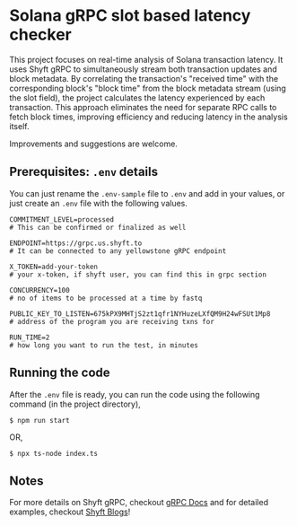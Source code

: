 # Solana gRPC slot based latency checker

This project focuses on real-time analysis of Solana transaction latency. It uses Shyft gRPC to simultaneously stream both transaction updates and block metadata. By correlating the transaction's "received time" with the corresponding block's "block time" from the block metadata stream (using the slot field), the project calculates the latency experienced by each transaction. This approach eliminates the need for separate RPC calls to fetch block times, improving efficiency and reducing latency in the analysis itself.

Improvements and suggestions are welcome.  

## Prerequisites: `.env` details
You can just rename the `.env-sample` file to `.env` and add in your values, or just create an `.env` file with the following values.

```
COMMITMENT_LEVEL=processed
# This can be confirmed or finalized as well

ENDPOINT=https://grpc.us.shyft.to
# It can be connected to any yellowstone gRPC endpoint

X_TOKEN=add-your-token
# your x-token, if shyft user, you can find this in grpc section

CONCURRENCY=100
# no of items to be processed at a time by fastq

PUBLIC_KEY_TO_LISTEN=675kPX9MHTjS2zt1qfr1NYHuzeLXfQM9H24wFSUt1Mp8
# address of the program you are receiving txns for

RUN_TIME=2
# how long you want to run the test, in minutes
```  
   
## Running the code
After the `.env` file is ready, you can run the code using the following command (in the project directory), 

```
$ npm run start
```
OR,

```
$ npx ts-node index.ts
```


## Notes

For more details on Shyft gRPC, checkout [gRPC Docs](https://docs.shyft.to/solana-grpc-shredstream/grpc-docs)
 and for detailed examples, checkout [Shyft Blogs](https://blogs.shyft.to/)!